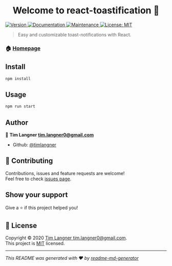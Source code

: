 <h1 align="center">Welcome to react-toastification 👋</h1>
<p>
  <a href="https://www.npmjs.com/package/react-toastification" target="_blank">
    <img alt="Version" src="https://img.shields.io/npm/v/react-toastification.svg">
  </a>
  <a href="https://github.com/timlangner/react-toastification#readme" target="_blank">
    <img alt="Documentation" src="https://img.shields.io/badge/documentation-yes-brightgreen.svg" />
  </a>
  <a href="https://github.com/timlangner/react-toastification/graphs/commit-activity" target="_blank">
    <img alt="Maintenance" src="https://img.shields.io/badge/Maintained%3F-yes-green.svg" />
  </a>
  <a href="https://github.com/timlangner/react-toastification/blob/master/LICENSE" target="_blank">
    <img alt="License: MIT" src="https://img.shields.io/github/license/timlangner/react-toastification" />
  </a>
</p>

> Easy and customizable toast-notifications with React.

### 🏠 [Homepage](https://github.com/timlangner/react-toastification#readme)

## Install

```sh
npm install
```

## Usage

```sh
npm run start
```

## Author

👤 **Tim Langner <tim.langner0@gmail.com>**

* Github: [@timlangner](https://github.com/timlangner)

## 🤝 Contributing

Contributions, issues and feature requests are welcome!<br />Feel free to check [issues page](https://github.com/timlangner/react-toastification/issues). 

## Show your support

Give a ⭐️ if this project helped you!

## 📝 License

Copyright © 2020 [Tim Langner <tim.langner0@gmail.com>](https://github.com/timlangner).<br />
This project is [MIT](https://github.com/timlangner/react-toastification/blob/master/LICENSE) licensed.

***
_This README was generated with ❤️ by [readme-md-generator](https://github.com/kefranabg/readme-md-generator)_